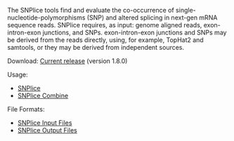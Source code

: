 The SNPlice tools find and evaluate the co-occurrence of single-nucleotide-polymorphisms (SNP) and altered splicing in next-gen mRNA sequence reads. SNPlice requires, as input: genome aligned reads, exon-intron-exon junctions, and SNPs. exon-intron-exon junctions and SNPs may be derived from the reads directly, using, for example, TopHat2 and samtools, or they may be derived from independent sources.

Download: [Current release](https://github.com/HorvathLab/NGS/releases/tag/SNPlice-1.8.0) (version 1.8.0)

Usage:
* [SNPlice](docs/SNPliceUsage.md)
* [SNPlice Combine](docs/SNPliceCombineUsage.md)

File Formats:
* [SNPlice Input Files](https://github.com/HorvathLab/NGS/wiki/SNPlice-InputFiles)
* [SNPlice Output Files](https://github.com//HorvathLab/NGS/wiki/SNPlice-OutputFiles)
